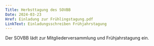 ```yaml
---
Title: Herbsttagung des SOVBB
Date: 2024-03-23
Href: Einladung zur Frühlingstagung.pdf
LinkText: Einladungsschreiben Frühjahrstagung
---
```

Der SOVBB lädt zur Mitgliederversammlung und Frühjahrstagung ein.

